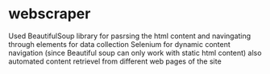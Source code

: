 ﻿# webscraper
Used BeautifulSoup library for pasrsing the html content and navingating through elements for data collection
Selenium for dynamic content navigation (since Beautiful soup can only work with static html content)
also automated content retrievel from different web pages of the site
